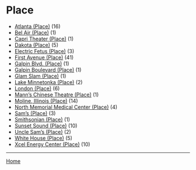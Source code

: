 # Place

  * [Atlanta (Place)](./place/atlanta/) (16)
  * [Bel Air (Place)](./place/bel-air/) (1)
  * [Capri Theater  (Place)](./place/capri-theater/) (1)
  * [Dakota (Place)](./place/dakota/) (5)
  * [Electric Fetus (Place)](./place/electric-fetus/) (3)
  * [First Avenue (Place)](./place/first-avenue/) (41)
  * [Galpin Blvd. (Place)](./place/galpin-blvd/) (1)
  * [Galpin Boulevard (Place)](./place/galpin-boulevard/) (1)
  * [Glam Slam (Place)](./place/glam-slam/) (1)
  * [Lake Minnetonka (Place)](./place/lake-minnetonka/) (2)
  * [London (Place)](./place/london/) (6)
  * [Mann’s Chinese Theatre (Place)](./place/mann-s-chinese-theatre/) (1)
  * [Moline, Illinois (Place)](./place/moline-illinois/) (14)
  * [North Memorial Medical Center (Place)](./place/north-memorial-medical-center/) (4)
  * [Sam’s (Place)](./place/sam-s/) (3)
  * [Smithsonian (Place)](./place/smithsonian/) (1)
  * [Sunset Sound (Place)](./place/sunset-sound/) (10)
  * [Uncle Sam’s (Place)](./place/uncle-sam-s/) (2)
  * [White House (Place)](./place/white-house/) (5)
  * [Xcel Energy Center (Place)](./place/xcel-energy-center/) (10)

----

[Home](../)
